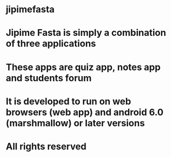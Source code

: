 # jipimefasta
# Jipime Fasta is simply a combination of three applications 
# These apps are quiz app, notes app and students forum
# It is developed to run on web browsers (web app) and android 6.0 (marshmallow) or later versions
# All rights reserved 
